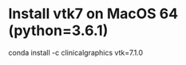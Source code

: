 Install vtk7 on MacOS 64 (python=3.6.1)
===============

conda install -c clinicalgraphics vtk=7.1.0

